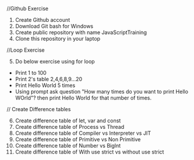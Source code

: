 //Github Exercise

1. Create Github account
2. Download Git bash for Windows
3. Create public repository with name JavaScriptTraining
4. Clone this repository in your laptop

//Loop Exercise

5. Do below exercise using for loop

- Print 1 to 100
- Print 2's table 2,4,6,8,9...20
- Print Hello World 5 times
- Using prompt ask question "How many times do you want to print Hello WOrld"? then print Hello World for that number of times.

// Create Difference tables

6. Create difference table of let, var and const
7. Create difference table of Process vs Thread
8. Create difference table of Compiler vs Interpreter vs JIT
9. Create difference table of Primitive vs Non Primitive
10. Create difference table of Number vs BigInt
11. Create difference table of With use strict vs without use strict
